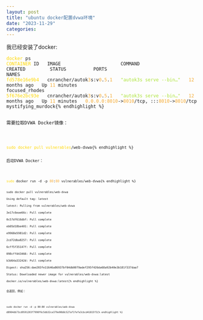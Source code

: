 ```yaml
---
layout: post
title: "ubuntu docker配置dvwa环境"
date: "2023-11-29"
categories: 
---
```

<p>我已经安装了docker:</p>

<pre>
<code><span style="color:#ffd700">docker</span> ps
<span style="color:#ffd700">CONTAINER</span> ID   IMAGE                      COMMAND                  CREATED         STATUS          PORTS                                       NAMES
<span style="color:#ffd700">fd578e16e9b4</span>   cnrancher/autok<span style="color:#f5ab35">3</span>s:v<span style="color:#f5ab35">0</span>.<span style="color:#f5ab35">5</span>.<span style="color:#f5ab35">1</span>   <span style="color:#abe338">&quot;autok3s serve --bin&hellip;&quot;</span>   <span style="color:#f5ab35">12</span> months ago   Up <span style="color:#f5ab35">11</span> minutes                                               focused_rhodes
<span style="color:#ffd700">5f676e2bc93e</span>   cnrancher/autok<span style="color:#f5ab35">3</span>s:v<span style="color:#f5ab35">0</span>.<span style="color:#f5ab35">5</span>.<span style="color:#f5ab35">1</span>   <span style="color:#abe338">&quot;autok3s serve --bin&hellip;&quot;</span>   <span style="color:#f5ab35">12</span> months ago   Up <span style="color:#f5ab35">11</span> minutes   <span style="color:#f5ab35">0.0.0.0:8010</span>-&gt;<span style="color:#f5ab35">8010</span>/tcp, :::<span style="color:#f5ab35">8010</span>-&gt;<span style="color:#f5ab35">8010</span>/tcp   mystifying_murdock{% endhighlight %}

<p>需要拉取DVWA Docker镜像：</p>

<pre>
<code><span style="color:#ffd700">sudo docker pull vulnerables</span>/web-dvwa{% endhighlight %}

<p>启动DVWA Docker：</p>

<pre>
<code><span style="color:#ffd700">sudo</span> docker run -d -p <span style="color:#f5ab35">80</span>:<span style="color:#f5ab35">80</span> vulnerables/web-dvwa{% endhighlight %}

<pre>
<code>sudo docker pull vulnerables/web-dvwa

Using default tag: latest

latest: Pulling from vulnerables/web-dvwa

3e17c6eae66c: Pull complete

0c57df616dbf: Pull complete

eb05d18be401: Pull complete

e9968e5981d2: Pull complete

2cd72dba8257: Pull complete

6cff5f35147f: Pull complete

098cffd43466: Pull complete

b3d64a33242d: Pull complete

Digest: sha256:dae203fe11646a86937bf04db0079adef295f426da68a92b40e3b181f337daa7

Status: Downloaded newer image for vulnerables/web-dvwa:latest

docker.io/vulnerables/web-dvwa:latest{% endhighlight %}

<p>会返回，例如：</p>

<pre>
<code>sudo docker run -d -p 80:80 vulnerables/web-dvwa

d8904db73cd9591203f7990f6c5db32ce379e90b8c527af1fefe3cbcd41815f3{% endhighlight %}

<p>&nbsp;</p>

<p>&nbsp;</p>

